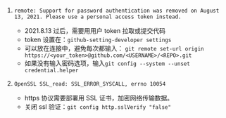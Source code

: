 1. `remote: Support for password authentication was removed on August 13, 2021. Please use a personal access token instead.`

   - 2021.8.13 过后，需要用用户 token 拉取或提交代码
   - token 设置在：`github-setting-developer settings`
   - 可以放在连接中，避免每次都输入： `git remote set-url origin https://<your_token>@github.com/<USERNAME>/<REPO>.git`
   - 如果没有输入密码选项，输入`git config --system --unset credential.helper`

2. `OpenSSL SSL_read: SSL_ERROR_SYSCALL, errno 10054`
   - https 协议需要部署用 SSL 证书，加密网络传输数据。
   - 关闭 ssl 验证：`git config http.sslVerify "false"`
